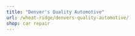 ```yaml
---
title: "Denver's Quality Automotive"
url: /wheat-ridge/denvers-quality-automotive/
shop: car repair
---
```

